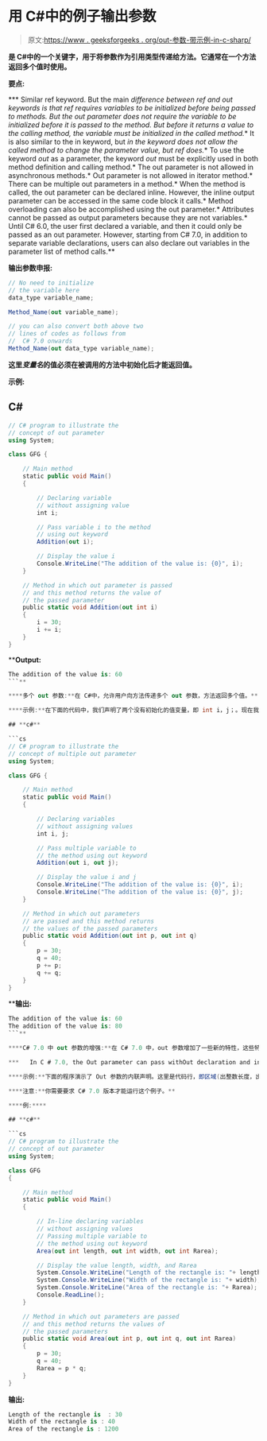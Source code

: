# 用 C#中的例子输出参数

> 原文:[https://www . geeksforgeeks . org/out-参数-带示例-in-c-sharp/](https://www.geeksforgeeks.org/out-parameter-with-examples-in-c-sharp/)

**是 C#中的一个关键字，用于将参数作为引用类型传递给方法。它通常在一个方法返回多个值时使用。**

****要点:****

***   Similar ref keyword. But the main *difference between ref and out keywords is that ref requires variables to be initialized before being passed to methods. But the out parameter does not require the variable to be initialized before it is passed to the method. But before it returns a value to the calling method, the variable must be initialized in the called method.**   It is also similar to the in keyword, but *in the keyword does not allow the called method to change the parameter value, but *ref* does.**   To use the keyword *out* as a parameter, the keyword *out* must be explicitly used in both method definition and calling method.*   The out parameter is not allowed in asynchronous methods.*   Out parameter is not allowed in iterator method.*   There can be multiple out parameters in a method.*   When the method is called, the out parameter can be declared inline. However, the inline output parameter can be accessed in the same code block it calls.*   Method overloading can also be accomplished using the out parameter.*   Attributes cannot be passed as output parameters because they are not variables.*   Until C# 6.0, the user first declared a variable, and then it could only be passed as an out parameter. However, starting from C# 7.0, in addition to separate variable declarations, users can also declare out variables in the parameter list of method calls.**

****输出参数申报:****

```cs
// No need to initialize 
// the variable here
data_type variable_name;

Method_Name(out variable_name);

// you can also convert both above two 
// lines of codes as follows from
//  C# 7.0 onwards
Method_Name(out data_type variable_name);
```

**这里*变量名*的值必须在被调用的方法中初始化后才能返回值。**

****示例:****

## **C#**

```cs
// C# program to illustrate the
// concept of out parameter
using System;

class GFG {

    // Main method
    static public void Main()
    {

        // Declaring variable
        // without assigning value
        int i;

        // Pass variable i to the method
        // using out keyword
        Addition(out i);

        // Display the value i
        Console.WriteLine("The addition of the value is: {0}", i);
    }

    // Method in which out parameter is passed
    // and this method returns the value of
    // the passed parameter
    public static void Addition(out int i)
    {
        i = 30;
        i += i;
    }
}
```

****Output:** 

```cs
The addition of the value is: 60
```** 

****多个 out 参数:**在 C#中，允许用户向方法传递多个 out 参数，方法返回多个值。**

****示例:**在下面的代码中，我们声明了两个没有初始化的值变量，即 int i，j；。现在我们使用像加法这样的 out 关键字(out i，out j)将这些参数传递给加法方法；。这些变量的值在传递它们的方法中赋值。**

## **c#**

```cs
// C# program to illustrate the
// concept of multiple out parameter
using System;

class GFG {

    // Main method
    static public void Main()
    {

        // Declaring variables
        // without assigning values
        int i, j;

        // Pass multiple variable to
        // the method using out keyword
        Addition(out i, out j);

        // Display the value i and j
        Console.WriteLine("The addition of the value is: {0}", i);
        Console.WriteLine("The addition of the value is: {0}", j);
    }

    // Method in which out parameters
    // are passed and this method returns
    // the values of the passed parameters
    public static void Addition(out int p, out int q)
    {
        p = 30;
        q = 40;
        p += p;
        q += q;
    }
}
```

****输出:**

```cs
The addition of the value is: 60
The addition of the value is: 80
```** 

****C# 7.0 中 out 参数的增强:**在 C# 7.0 中，out 参数增加了一些新的特性，这些特性是:**

***   In C # 7.0, the Out parameter can pass withOut declaration and initialization, which is called **embedded declaration** of the out parameter or implicit **type out parameter** . Its scope is limited to the method body, that is, the local scope.*   Out parameter allows [***var***](https://www.geeksforgeeks.org/c-implicitly-typed-local-variables-var/) type to be used in the method parameter list.*   Out parameter, the name of out parameter in definition and call is not necessarily the same.*   It can also be used in trial mode.T21】**

****示例:**下面的程序演示了 Out 参数的内联声明。这里是代码行，即区域(出整数长度，出整数宽度，出整数长度)；包含 Out 参数的内联声明，因为这些变量直接在调用方法内部声明。变量的值在传递它们的方法中初始化。**

****注意:**你需要要求 C# 7.0 版本才能运行这个例子。**

****例:****

## **c#**

```cs
// C# program to illustrate the
// concept of out parameter
using System;

class GFG
{

    // Main method
    static public void Main()
    {

        // In-line declaring variables
        // without assigning values
        // Passing multiple variable to
        // the method using out keyword
        Area(out int length, out int width, out int Rarea);

        // Display the value length, width, and Rarea
        System.Console.WriteLine("Length of the rectangle is: "+ length);
        System.Console.WriteLine("Width of the rectangle is: "+ width);
        System.Console.WriteLine("Area of the rectangle is: "+ Rarea);
        Console.ReadLine();
    }

    // Method in which out parameters are passed
    // and this method returns the values of
    // the passed parameters
    public static void Area(out int p, out int q, out int Rarea)
    {
        p = 30;
        q = 40;
        Rarea = p * q;
    }
}
```

****输出:****

```cs
Length of the rectangle is  : 30
Width of the rectangle is : 40
Area of the rectangle is : 1200
```